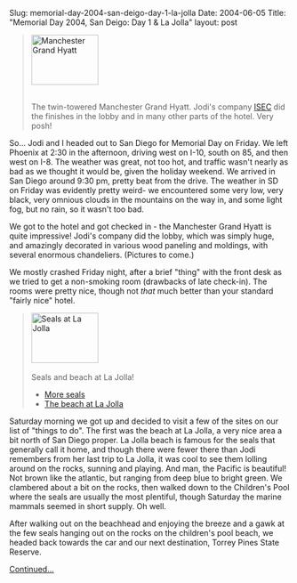 Slug: memorial-day-2004-san-deigo-day-1-la-jolla
Date: 2004-06-05
Title: "Memorial Day 2004, San Deigo: Day 1 &  La Jolla"
layout: post

<blockquote class="callout">
<a href="http://rm.bookdev.com/mt/mt-static/uploads/64.jpg" title="Manchester Grand Hyatt"><img alt="Manchester Grand Hyatt" height="90" src="https://rm.bookdev.com/mt/mt-static/uploads/thumb-64.jpg" width="120" /></a><br /><br />

The twin-towered Manchester Grand Hyatt. Jodi&#39;s company <a href="http://isecinc.com">ISEC</a> did the finishes in the lobby and  in many other parts of the hotel. Very posh!
</blockquote>

So... Jodi and I headed out to San Diego for Memorial Day on Friday. We left Phoenix at 2:30 in the afternoon, driving west on I-10, south on 85, and then west on I-8. The weather was great, not too hot, and traffic wasn&#39;t nearly as bad as we thought it would be, given the holiday weekend. We arrived in San Diego around 9:30 pm, pretty beat from the drive. The weather in SD on Friday was evidently pretty weird- we encountered some very low, very black, very omnious clouds in the mountains on the way in, and some light fog, but no rain, so it wasn&#39;t too bad.

We got to the hotel and got checked in - the Manchester Grand Hyatt is quite impressive! Jodi&#39;s company did the lobby, which was simply huge, and amazingly decorated in various wood paneling and moldings, with several enormous chandeliers. (Pictures to come.)

We mostly crashed Friday night, after a brief &quot;thing&quot; with the front desk as we tried to get a non-smoking room (drawbacks of late check-in). The rooms were pretty nice, though not *that* much better than your standard &quot;fairly nice&quot; hotel.

<blockquote class="callout">
<a href="http://rm.bookdev.com/mt/mt-static/uploads/6.jpg" title="Seals at La Jolla"><img alt="Seals at La Jolla" height="90" src="https://rm.bookdev.com/mt/mt-static/uploads/thumb-6.jpg" width="120" /></a><br /><br />
Seals and beach at La Jolla!
<ul>
<li><a href="http://rm.bookdev.com/mt/mt-static/uploads/8.jpg" title="fun in the sun">More seals</a></li>
<li><a href="http://rm.bookdev.com/mt/mt-static/uploads/3.jpg" title="Rocky beach, blue water">The beach at La Jolla</a></li>
</ul>
</blockquote>

Saturday morning we got up and decided to visit a few of the sites on our list of &quot;things to do&quot;. The first was the beach at La Jolla, a very nice area a bit north of San Diego proper. La Jolla beach is famous for the seals that generally call it home, and though there were fewer there than Jodi remembers from her last trip to La Jolla, it was cool to see them lolling around on the rocks, sunning and playing. And man, the Pacific is beautiful! Not brown like the atlantic, but ranging from deep blue to bright green. We clambered about a bit on the rocks, then walked down to the Children&#39;s Pool where the seals are usually the most plentiful, though Saturday the marine mammals seemed in short supply. Oh well.

After walking out on the beachhead and enjoying the breeze and a gawk at the few seals hanging out on the rocks on the children&#39;s pool beach, we headed back towards the car and our next destination, Torrey Pines State Reserve.

<a href="http://redmonk.net/2004/06/04/memorial-day-2004-san-deigo-torrey-pines">Continued...</a>
